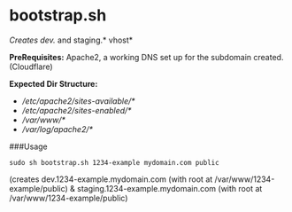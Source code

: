 # bootstrap.sh #

*Creates dev.* and staging.* vhost*

**PreRequisites:**
Apache2, a working DNS set up for the subdomain created. (Cloudflare)

__Expected Dir Structure:__
- _/etc/apache2/sites-available/*_
- _/etc/apache2/sites-enabled/*_
- _/var/www/*_
- _/var/log/apache2/*_

###Usage

`sudo sh bootstrap.sh 1234-example mydomain.com public`

(creates dev.1234-example.mydomain.com (with root at /var/www/1234-example/public) & staging.1234-example.mydomain.com (with root at /var/www/1234-example/public) 
